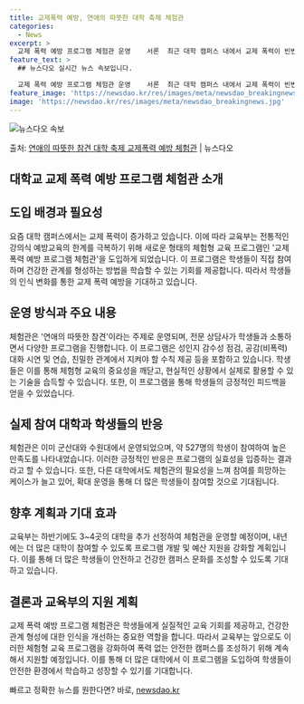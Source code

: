 ```yaml
---
title: 교제폭력 예방, 연애의 따뜻한 대학 축제 체험관
categories:
  - News
excerpt: >
  교제 폭력 예방 프로그램 체험관 운영    서론  최근 대학 캠퍼스 내에서 교제 폭력이 빈번하게 발생함에 따…
feature_text: >
  ## 뉴스다오 실시간 뉴스 속보입니다.

  교제 폭력 예방 프로그램 체험관 운영    서론  최근 대학 캠퍼스 내에서 교제 폭력이 빈번하게 발생함에 따…
feature_image: 'https://newsdao.kr/res/images/meta/newsdao_breakingnews.jpg'
image: 'https://newsdao.kr/res/images/meta/newsdao_breakingnews.jpg'
---
```


![뉴스다오 속보](https://newsdao.kr/res/images/meta/newsdao_breakingnews.jpg)

<p>출처: <a href="https://newsdao.kr/4186" rel="dofollow">연애의 따뜻한 참견 대학 축제 교제폭력 예방 체험관</a> | 뉴스다오</p>

## 대학교 교제 폭력 예방 프로그램 체험관 소개

## 도입 배경과 필요성

요즘 대학 캠퍼스에서는 교제 폭력이 증가하고 있습니다. 이에 따라 교육부는 전통적인 강의식 예방교육의 한계를 극복하기 위해 새로운 형태의 체험형 교육 프로그램인 '교제 폭력 예방 프로그램 체험관'을 도입하게 되었습니다. 이 프로그램은 학생들이 직접 참여하며 건강한 관계를 형성하는 방법을 학습할 수 있는 기회를 제공합니다. 따라서 학생들의 인식 변화를 통한 교제 폭력 예방을 기대하고 있습니다.

## 운영 방식과 주요 내용

체험관은 '연애의 따뜻한 참견'이라는 주제로 운영되며, 전문 상담사가 학생들과 소통하면서 다양한 프로그램을 진행합니다. 이 프로그램은 성인지 감수성 점검, 공감(비폭력) 대화 시연 및 연습, 친밀한 관계에서 지켜야 할 수칙 제공 등을 포함하고 있습니다. 학생들은 이를 통해 체험형 교육의 중요성을 깨닫고, 현실적인 상황에서 실제로 활용할 수 있는 기술을 습득할 수 있습니다. 또한, 이 프로그램을 통해 학생들의 긍정적인 피드백을 얻을 수 있었습니다.

## 실제 참여 대학과 학생들의 반응

체험관은 이미 군산대와 수원대에서 운영되었으며, 약 527명의 학생이 참여하여 높은 만족도를 나타내었습니다. 이러한 긍정적인 반응은 프로그램의 실효성을 입증하는 결과라고 할 수 있습니다. 또한, 다른 대학에서도 체험관의 필요성을 느껴 참여를 희망하는 케이스가 늘고 있어, 확대 운영을 통해 더 많은 학생들이 참여할 것으로 기대됩니다.

## 향후 계획과 기대 효과

교육부는 하반기에도 3~4곳의 대학을 추가 선정하여 체험관을 운영할 예정이며, 내년에는 더 많은 대학이 참여할 수 있도록 프로그램 개발 및 예산 지원을 강화할 계획입니다. 이를 통해 더 많은 학생들이 안전하고 건강한 캠퍼스 문화를 조성할 수 있도록 기대하고 있습니다.

## 결론과 교육부의 지원 계획

교제 폭력 예방 프로그램 체험관은 학생들에게 실질적인 교육 기회를 제공하고, 건강한 관계 형성에 대한 인식을 개선하는 중요한 역할을 합니다. 따라서 교육부는 앞으로도 이러한 체험형 교육 프로그램을 강화하여 폭력 없는 안전한 캠퍼스를 조성하기 위해 계속해서 지원할 예정입니다. 이를 통해 더 많은 대학에서 이 프로그램을 도입하여 학생들이 안전한 환경에서 학습하고 성장할 수 있기를 기대합니다. 

빠르고 정확한 뉴스를 원한다면? 바로, <a href="https://newsdao.kr" rel="dofollow">newsdao.kr</a>


